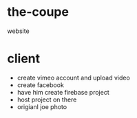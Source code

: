 # the-coupe
website

# client

- create vimeo account and upload video
- create facebook
- have him create firebase project
- host project on there
- origianl joe photo
